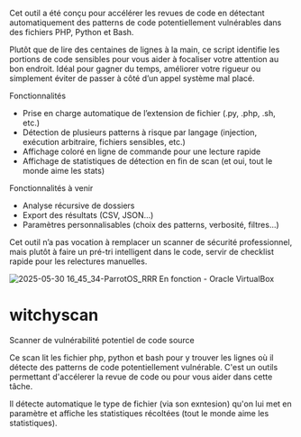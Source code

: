 Cet outil a été conçu pour accélérer les revues de code en détectant automatiquement des patterns de code potentiellement vulnérables dans des fichiers PHP, Python et Bash.

Plutôt que de lire des centaines de lignes à la main, ce script identifie les portions de code sensibles pour vous aider à focaliser votre attention au bon endroit. Idéal pour gagner du temps, améliorer votre rigueur ou simplement éviter de passer à côté d’un appel système mal placé.

Fonctionnalités
  - Prise en charge automatique de l’extension de fichier (.py, .php, .sh, etc.)
  - Détection de plusieurs patterns à risque par langage (injection, exécution arbitraire, fichiers sensibles, etc.)
  - Affichage coloré en ligne de commande pour une lecture rapide
  - Affichage de statistiques de détection en fin de scan (et oui, tout le monde aime les stats)


Fonctionnalités à venir
  - Analyse récursive de dossiers
  - Export des résultats (CSV, JSON…)
  - Paramètres personnalisables (choix des patterns, verbosité, filtres...)

Cet outil n’a pas vocation à remplacer un scanner de sécurité professionnel, mais plutôt à faire un pré-tri intelligent dans le code, servir de checklist rapide pour les relectures manuelles.

![2025-05-30 16_45_34-ParrotOS_RRR  En fonction  - Oracle VirtualBox](https://github.com/user-attachments/assets/6bf0a79e-37e8-4984-a5dd-31c448d450b8)
# witchyscan
Scanner de vulnérabilité potentiel de code source

Ce scan lit les fichier php, python et bash pour y trouver les lignes où il détecte des patterns de code potentiellement vulnérable.
C'est un outils permettant d'accélerer la revue de code ou pour vous aider dans cette tâche.

Il détecte automatique le type de fichier (via son exntesion) qu'on lui met en paramètre et affiche les statistiques récoltées (tout le monde aime les statistiques).
